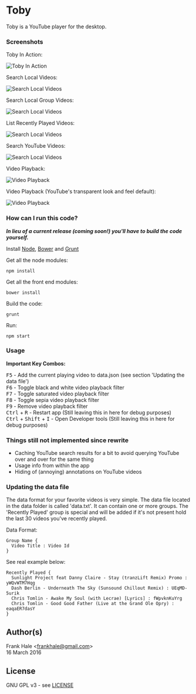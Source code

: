 # Toby

Toby is a YouTube player for the desktop.

### Screenshots

Toby In Action:

![Toby In Action](screenshots/toby-in-action.gif)

Search Local Videos:

![Search Local Videos](screenshots/local-search.png)

Search Local Group Videos:

![Search Local Videos](screenshots/local-group-search.png)

List Recently Played Videos:

![Search Local Videos](screenshots/recently-played-search.png)

Search YouTube Videos:

![Search Local Videos](screenshots/youtube-search.png)

Video Playback:

![Video Playback](screenshots/video-playback.png)

Video Playback (YouTube's transparent look and feel default):

![Video Playback](screenshots/video-playback-with-controls.png)

### How can I run this code?

***In lieu of a current release (coming soon!) you'll have to build the code yourself.***

Install [Node](http://nodejs.org), [Bower](http://bower.io) and [Grunt](http://gruntjs.com/)

Get all the node modules:

```
npm install
```

Get all the front end modules:

```
bower install
```

Build the code:

```
grunt
```

Run:

```
npm start
```

### Usage

**Important Key Combos:**

<kbd>F5</kbd> - Add the current playing video to data.json (see section 'Updating the data file')  
<kbd>F6</kbd> - Toggle black and white video playback filter  
<kbd>F7</kbd> - Toggle saturated video playback filter  
<kbd>F8</kbd> - Toggle sepia video playback filter  
<kbd>F9</kbd> - Remove video playback filter  
<kbd>Ctrl</kbd> + <kbd>R</kbd> - Restart app (Still leaving this in here for debug purposes)  
<kbd>Ctrl</kbd> + <kbd>Shift</kbd> + <kbd>I</kbd> - Open Developer tools (Still leaving this in here for debug purposes)

### Things still not implemented since rewrite

- Caching YouTube search results for a bit to avoid querying YouTube over and over for the same thing
- Usage info from within the app
- Hiding of (annoying) annotations on YouTube videos

### Updating the data file

The data format for your favorite videos is very simple. The data file located in the data folder is called 'data.txt'. It can contain one or more groups. The 'Recently Played' group is special and will be added if it's not present hold the last 30 videos you've recently played.

Data Format:

```
Group Name {
  Video Title : Video Id
}
```

See real example below:

```
Recently Played {
  Sunlight Project feat Danny Claire - Stay (tranzLift Remix) Promo : yWQvWTM7Hqg
  Dash Berlin - Underneath The Sky (Sunsound Chillout Remix) : UEqMD-5urik
  Chris Tomlin - Awake My Soul (with Lecrae) [Lyrics] : fWpvknKuYrg
  Chris Tomlin - Good Good Father (Live at the Grand Ole Opry) : eaqaER7dasY
}
```

## Author(s)

Frank Hale &lt;frankhale@gmail.com&gt;  
16 March 2016

## License

GNU GPL v3 - see [LICENSE](LICENSE)
